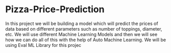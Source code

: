 # Pizza-Price-Prediction
In this project we will be building a model which will predict the prices of data based on different parameters such as number of toppings, diameter, etc. We will use different Machine Learning Models and then we will see how we can do all of this with the help of Auto Machine Learning. We will be using Eval ML Library for this projec
